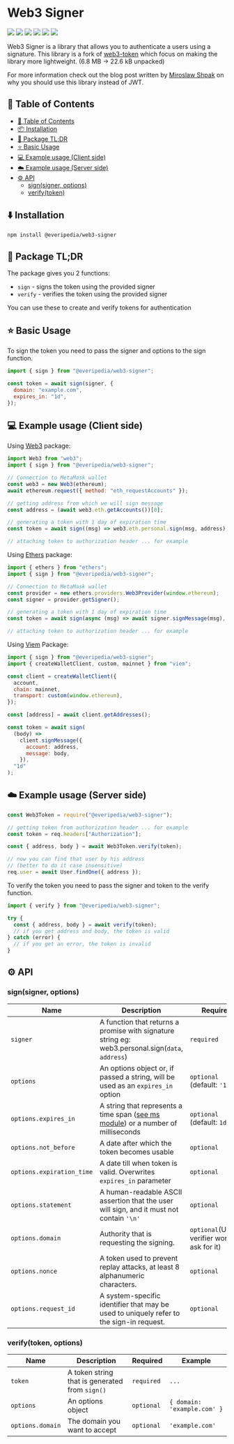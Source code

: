 # Web3 Signer

![](https://flat.badgen.net/github/release/EveripediaNetwork/web3-signer) ![](http://flat.badgen.net/github/tag/EveripediaNetwork/web3-signer) ![](http://flat.badgen.net/github/open-issues/EveripediaNetwork/web3-signer) ![](http://flat.badgen.net/npm/dt/@everipedia/web3-signer) ![](http://flat.badgen.net/packagephobia/publish/@everipedia/web3-signer) ![](http://flat.badgen.net/github/stars/EveripediaNetwork/web3-signer)

Web3 Signer is a library that allows you to authenticate a users using a signature. This library is a fork of [web3-token](https://www.npmjs.com/package/web3-token) which focus on making the library more lightweight. (6.8 MB -> 22.6 kB unpacked)

For more information check out the blog post written by [Miroslaw Shpak](https://medium.com/@bytesbay/you-dont-need-jwt-anymore-974aa6196976) on why you should use this library instead of JWT.

## 📖 Table of Contents

- [📖 Table of Contents](#-table-of-contents)
- [📦 Installation](#-installation)
- [🔎 Package TL;DR](#-package-tldr)
- [⭐ Basic Usage](#-basic-usage)
- [💻 Example usage (Client side)](#-example-usage-client-side)
- [☁️ Example usage (Server side)](#-example-usage-server-side)
- [⚙️ API](#-api)
  - [sign(signer, options)](#signsigner-options)
  - [verify(token)](#verifytoken)

## ⬇️ Installation

```bash
npm install @everipedia/web3-signer
```

## 🔎 Package TL;DR

The package gives you 2 functions:

- `sign` - signs the token using the provided signer
- `verify` - verifies the token using the provided signer

You can use these to create and verify tokens for authentication

## ⭐ Basic Usage

To sign the token you need to pass the signer and options to the sign function.

```javascript
import { sign } from "@everipedia/web3-signer";

const token = await sign(signer, {
  domain: "example.com",
  expires_in: "1d",
});
```

## 💻 Example usage (Client side)

Using [Web3](https://www.npmjs.com/package/web3) package:

```js
import Web3 from "web3";
import { sign } from "@everipedia/web3-signer";

// Connection to MetaMask wallet
const web3 = new Web3(ethereum);
await ethereum.request({ method: "eth_requestAccounts" });

// getting address from which we will sign message
const address = (await web3.eth.getAccounts())[0];

// generating a token with 1 day of expiration time
const token = await sign((msg) => web3.eth.personal.sign(msg, address), "1d");

// attaching token to authorization header ... for example
```

Using [Ethers](https://www.npmjs.com/package/ethers) package:

```js
import { ethers } from "ethers";
import { sign } from "@everipedia/web3-signer";

// Connection to MetaMask wallet
const provider = new ethers.providers.Web3Provider(window.ethereum);
const signer = provider.getSigner();

// generating a token with 1 day of expiration time
const token = await sign(async (msg) => await signer.signMessage(msg), "1d");

// attaching token to authorization header ... for example
```

Using [Viem](https://viem.sh) Package:

```js
import { sign } from "@everipedia/web3-signer";
import { createWalletClient, custom, mainnet } from "viem";

const client = createWalletClient({
  account,
  chain: mainnet,
  transport: custom(window.ethereum),
});

const [address] = await client.getAddresses();

const token = await sign(
  (body) =>
    client.signMessage({
      account: address,
      message: body,
    }),
  "1d"
);
```

## ☁️ Example usage (Server side)

```js
const Web3Token = require("@everipedia/web3-signer");

// getting token from authorization header ... for example
const token = req.headers["Authorization"];

const { address, body } = await Web3Token.verify(token);

// now you can find that user by his address
// (better to do it case insensitive)
req.user = await User.findOne({ address });
```

To verify the token you need to pass the signer and token to the verify function.

```javascript
import { verify } from "@everipedia/web3-signer";

try {
  const { address, body } = await verify(token);
  // if you get address and body, the token is valid
} catch (error) {
  // if you get an error, the token is invalid
}
```

## ⚙️ API

### sign(signer, options)

| Name                      | Description                                                                                                      | Required                                     | Example                                                               |
| ------------------------- | ---------------------------------------------------------------------------------------------------------------- | -------------------------------------------- | --------------------------------------------------------------------- |
| `signer`                  | A function that returns a promise with signature string eg: web3.personal.sign(`data`, `address`)                | `required`                                   | `(body) => web3.personal.sign(body, '0x23..1234')`                    |
| `options`                 | An options object or, if passed a string, will be used as an `expires_in` option                                 | `optional` (default: `'1d'`)                 | `{}` or `'1 day'`                                                     |
| `options.expires_in`      | A string that represents a time span ([see ms module](https://github.com/vercel/ms)) or a number of milliseconds | `optional` (default: `1d`)                   | `'1 day'`                                                             |
| `options.not_before`      | A date after which the token becomes usable                                                                      | `optional`                                   | `new Date('12-12-2012')`                                              |
| `options.expiration_time` | A date till when token is valid. Overwrites `expires_in` parameter                                               | `optional`                                   | `new Date('12-12-2012')`                                              |
| `options.statement`       | A human-readable ASCII assertion that the user will sign, and it must not contain `'\n'`                         | `optional`                                   | `'I accept the ServiceOrg Terms of Service: https://service.org/tos'` |
| `options.domain`          | Authority that is requesting the signing.                                                                        | `optional`(Unless verifier won't ask for it) | `'example.com'`                                                       |
| `options.nonce`           | A token used to prevent replay attacks, at least 8 alphanumeric characters.                                      | `optional`                                   | `12345678`                                                            |
| `options.request_id`      | A system-specific identifier that may be used to uniquely refer to the sign-in request.                          | `optional`                                   | `231`                                                                 |

### verify(token, options)

| Name             | Description                                    | Required   | Example                     |
| ---------------- | ---------------------------------------------- | ---------- | --------------------------- |
| `token`          | A token string that is generated from `sign()` | `required` | `...`                       |
| `options`        | An options object                              | `optional` | `{ domain: 'example.com' }` |
| `options.domain` | The domain you want to accept                  | `optional` | `'example.com'`             |
